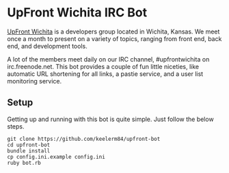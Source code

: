 # UpFront Wichita IRC Bot

[UpFront Wichita](http://upfrontwichita.com) is a developers group
located in Wichita, Kansas.  We meet once a month to present on a
variety of topics, ranging from front end, back end, and development
tools.

A lot of the members meet daily on our IRC channel, #upfrontwichita on
irc.freenode.net.  This bot provides a couple of fun little niceties,
like automatic URL shortening for all links, a pastie service, and a
user list monitoring service.

## Setup
Getting up and running with this bot is quite simple.  Just follow the
below steps.

    git clone https://github.com/keelerm84/upfront-bot
    cd upfront-bot
    bundle install
    cp config.ini.example config.ini
    ruby bot.rb
